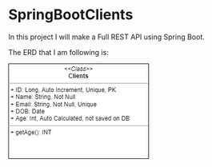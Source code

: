 # SpringBootClients

In this project I will make a Full REST API using Spring Boot.

The ERD that I am following is:

![ERD](src/main/resources/pictures/ClientsERD.png)